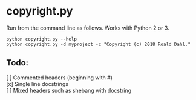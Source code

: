 # copyright.py

Run from the command line as follows. Works with Python 2 or 3.

```
python copyright.py --help
python copyright.py -d myproject -c "Copyright (c) 2018 Roald Dahl."
```


## Todo:
[ ] Commented headers (beginning with #)  
[x] Single line docstrings  
[ ] Mixed headers such as shebang with docstring  